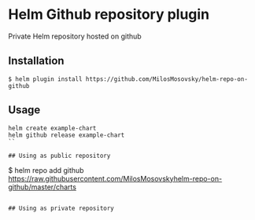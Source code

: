 # Helm Github repository plugin

Private Helm repository hosted on github


## Installation

```
$ helm plugin install https://github.com/MilosMosovsky/helm-repo-on-github
```

## Usage

```
helm create example-chart
helm github release example-chart
``

## Using as public repository

```
$ helm repo add github https://raw.githubusercontent.com/MilosMosovskyhelm-repo-on-github/master/charts
```

## Using as private repository
